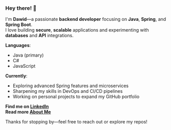 ### Hey there! 👋

I'm **Dawid**—a passionate **backend developer** focusing on **Java**, **Spring**, and **Spring Boot**.  
I love building **secure**, **scalable** applications and experimenting with **databases** and **API** integrations.

**Languages**:  
- Java (primary)  
- C#  
- JavaScript  

**Currently**:  
- Exploring advanced Spring features and microservices  
- Sharpening my skills in DevOps and CI/CD pipelines  
- Working on personal projects to expand my GitHub portfolio  

**Find me on [LinkedIn](https://www.linkedin.com/in/dawid-socha-66193a34b/)**  
**Read more [About Me](https://day-fit.github.io/dayfit.github.io/)**

Thanks for stopping by—feel free to reach out or explore my repos!
